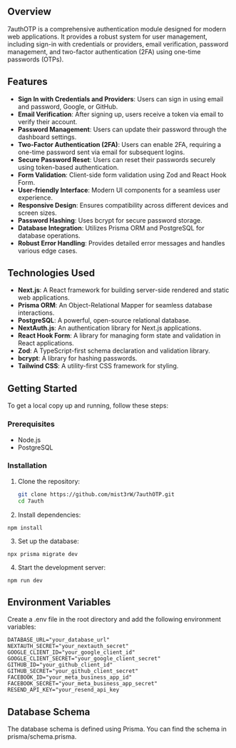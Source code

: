 ## Overview

7authOTP is a comprehensive authentication module designed for modern web applications. It provides a robust system for user management, including sign-in with credentials or providers, email verification, password management, and two-factor authentication (2FA) using one-time passwords (OTPs).

## Features

- **Sign In with Credentials and Providers**: Users can sign in using email and password, Google, or GitHub.
- **Email Verification**: After signing up, users receive a token via email to verify their account.
- **Password Management**: Users can update their password through the dashboard settings.
- **Two-Factor Authentication (2FA)**: Users can enable 2FA, requiring a one-time password sent via email for subsequent logins.
- **Secure Password Reset**: Users can reset their passwords securely using token-based authentication.
- **Form Validation**: Client-side form validation using Zod and React Hook Form.
- **User-friendly Interface**: Modern UI components for a seamless user experience.
- **Responsive Design**: Ensures compatibility across different devices and screen sizes.
- **Password Hashing**: Uses bcrypt for secure password storage.
- **Database Integration**: Utilizes Prisma ORM and PostgreSQL for database operations.
- **Robust Error Handling**: Provides detailed error messages and handles various edge cases.

## Technologies Used

- **Next.js**: A React framework for building server-side rendered and static web applications.
- **Prisma ORM**: An Object-Relational Mapper for seamless database interactions.
- **PostgreSQL**: A powerful, open-source relational database.
- **NextAuth.js**: An authentication library for Next.js applications.
- **React Hook Form**: A library for managing form state and validation in React applications.
- **Zod**: A TypeScript-first schema declaration and validation library.
- **bcrypt**: A library for hashing passwords.
- **Tailwind CSS**: A utility-first CSS framework for styling.

## Getting Started

To get a local copy up and running, follow these steps:

### Prerequisites

- Node.js
- PostgreSQL

### Installation

1. Clone the repository:

   ```bash
   git clone https://github.com/mist3rW/7authOTP.git
   cd 7auth
   ```

2. Install dependencies:

```
npm install
```

3. Set up the database:

```
npx prisma migrate dev
```

4. Start the development server:

```
npm run dev
```

## Environment Variables

Create a .env file in the root directory and add the following environment variables:

```
DATABASE_URL="your_database_url"
NEXTAUTH_SECRET="your_nextauth_secret"
GOOGLE_CLIENT_ID="your_google_client_id"
GOOGLE_CLIENT_SECRET="your_google_client_secret"
GITHUB_ID="your_github_client_id"
GITHUB_SECRET="your_github_client_secret"
FACEBOOK_ID="your_meta_business_app_id"
FACEBOOK_SECRET="your_meta_business_app_secret"
RESEND_API_KEY="your_resend_api_key
```

## Database Schema

The database schema is defined using Prisma. You can find the schema in prisma/schema.prisma.
